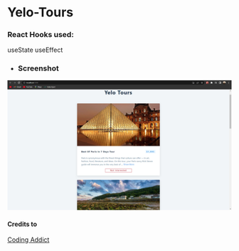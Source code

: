 # Yelo-Tours

### React Hooks used:

useState
useEffect

- ### Screenshot
<img src='tours-app\public\tours.PNG' alt='screenshot'>

#### Credits to

<a href='https://johnsmilga.com/' >Coding Addict</a>
